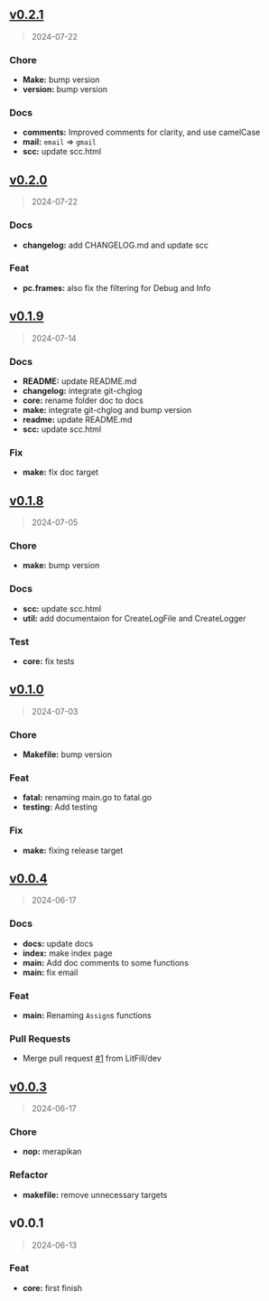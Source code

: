 
<a name="v0.2.1"></a>
## [v0.2.1](https://github.com/LitFill/fatal/compare/v0.2.0...v0.2.1)

> 2024-07-22

### Chore

* **Make:** bump version
* **version:** bump version

### Docs

* **comments:** Improved comments for clarity, and use camelCase
* **mail:** `email` => `gmail`
* **scc:** update scc.html


<a name="v0.2.0"></a>
## [v0.2.0](https://github.com/LitFill/fatal/compare/v0.1.9...v0.2.0)

> 2024-07-22

### Docs

* **changelog:** add CHANGELOG.md and update scc

### Feat

* **pc.frames:** also fix the filtering for Debug and Info


<a name="v0.1.9"></a>
## [v0.1.9](https://github.com/LitFill/fatal/compare/v0.1.8...v0.1.9)

> 2024-07-14

### Docs

* **README:** update README.md
* **changelog:** integrate git-chglog
* **core:** rename folder doc to docs
* **make:** integrate git-chglog and bump version
* **readme:** update README.md
* **scc:** update scc.html

### Fix

* **make:** fix doc target


<a name="v0.1.8"></a>
## [v0.1.8](https://github.com/LitFill/fatal/compare/v0.1.0...v0.1.8)

> 2024-07-05

### Chore

* **make:** bump version

### Docs

* **scc:** update scc.html
* **util:** add documentaion for CreateLogFile and CreateLogger

### Test

* **core:** fix tests


<a name="v0.1.0"></a>
## [v0.1.0](https://github.com/LitFill/fatal/compare/v0.0.4...v0.1.0)

> 2024-07-03

### Chore

* **Makefile:** bump version

### Feat

* **fatal:** renaming main.go to fatal.go
* **testing:** Add testing

### Fix

* **make:** fixing release target


<a name="v0.0.4"></a>
## [v0.0.4](https://github.com/LitFill/fatal/compare/v0.0.3...v0.0.4)

> 2024-06-17

### Docs

* **docs:** update docs
* **index:** make index page
* **main:** Add doc comments to some functions
* **main:** fix email

### Feat

* **main:** Renaming `Assign`s functions

### Pull Requests

* Merge pull request [#1](https://github.com/LitFill/fatal/issues/1) from LitFill/dev


<a name="v0.0.3"></a>
## [v0.0.3](https://github.com/LitFill/fatal/compare/v0.0.1...v0.0.3)

> 2024-06-17

### Chore

* **nop:** merapikan

### Refactor

* **makefile:** remove unnecessary targets


<a name="v0.0.1"></a>
## v0.0.1

> 2024-06-13

### Feat

* **core:** first finish

